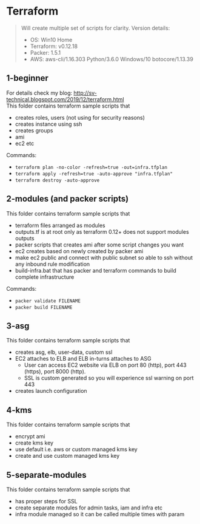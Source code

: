 # Terraform

> Will create multiple set of scripts for clarity.
> Version details:
>    - OS: Win10 Home
>    - Terraform: v0.12.18
>    - Packer: 1.5.1
>    - AWS: aws-cli/1.16.303 Python/3.6.0 Windows/10 botocore/1.13.39

## 1-beginner 
For details check my blog: http://sv-technical.blogspot.com/2019/12/terraform.html<br>
This folder contains terraform sample scripts that
  - creates roles, users (not using for security reasons)
  - creates instance using ssh
  - creates groups
  - ami
  - ec2 etc

Commands:
 - `terraform plan -no-color -refresh=true -out=infra.tfplan`
 - `terraform apply -refresh=true -auto-approve "infra.tfplan"`
 - `terraform destroy -auto-approve`
 
## 2-modules (and packer scripts) 
This folder contains terraform sample scripts that
  - terraform files arranged as modules
  - outputs.tf is at root only as terraform 0.12+ does not support modules outputs
  - packer scripts that creates ami after some script changes you want
  - ec2 creates based on newly created by packer ami
  - make ec2 public and connect with public subnet so able to ssh without any inbound rule modification
  - build-infra.bat that has packer and terraform commands to build complete infrastructure

Commands:
 - `packer validate FILENAME`
 - `packer build FILENAME`

## 3-asg
This folder contains terraform sample scripts that
  - creates asg, elb, user-data, custom ssl
  - EC2 attaches to ELB and ELB in-turns attaches to ASG
    - User can access EC2 website via ELB on port 80 (http), port 443 (https), port 8000 (http).
    - SSL is custom generated so you will experience ssl warning on port 443
  - creates launch configuration

## 4-kms
This folder contains terraform sample scripts that
  - encrypt ami
  - create kms key
  - use default i.e. aws or custom managed kms key
  - create and use custom managed kms key

## 5-separate-modules
This folder contains terraform sample scripts that
  - has proper steps for SSL
  - create separate modules for admin tasks, iam and infra etc
  - infra module managed so it can be called multiple times with param
